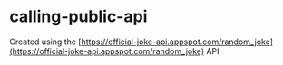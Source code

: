 # calling-public-api
Created using the [https://official-joke-api.appspot.com/random_joke](https://official-joke-api.appspot.com/random_joke) API
